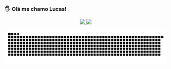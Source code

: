 ### 🖐️ Olá me chamo Lucas!

 <div>
<div align="center">
  <a href="https://github.com/lucasabnersilva">
  <img height="180em" src="https://github-readme-stats.vercel.app/api?username=lucasabnersilva&show_icons=true&theme=github_dark&include_all_commits=true&count_private=true"/>
  <img height="180em" src="https://github-readme-stats.vercel.app/api/top-langs/?username=lucasabnersilva&layout=compact&langs_count=7&theme=github_dark"/>

   ![Snake animation](https://github.com/lucasabnersilva/lucasabnersilva/blob/output/github-contribution-grid-snake.svg)
   </div>
